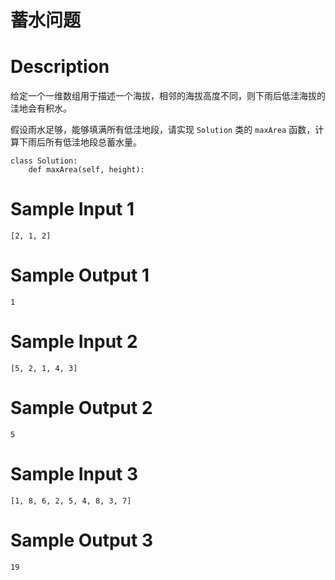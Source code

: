 # 蓄水问题

# Description
给定一个一维数组用于描述一个海拔，相邻的海拔高度不同，则下雨后低洼海拔的洼地会有积水。

假设雨水足够，能够填满所有低洼地段，请实现 `Solution` 类的 `maxArea` 函数，计算下雨后所有低洼地段总蓄水量。

```
class Solution:
    def maxArea(self, height):
```

# Sample Input 1
```
[2, 1, 2]
```

# Sample Output 1
```
1
```

# Sample Input 2
```
[5, 2, 1, 4, 3]
```

# Sample Output 2
```
5
```

# Sample Input 3
```
[1, 8, 6, 2, 5, 4, 8, 3, 7]
```

# Sample Output 3
```
19
```